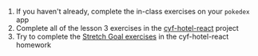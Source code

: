 1. If you haven't already, complete the in-class exercises on your `pokedex` app
2. Complete all of the lesson 3 exercises in the [cyf-hotel-react](https://github.com/CodeYourFuture/cyf-hotel-react#lesson-3) project
3. Try to complete the [Stretch Goal exercises](https://github.com/CodeYourFuture/cyf-hotel-react#stretch-goals) in the cyf-hotel-react homework